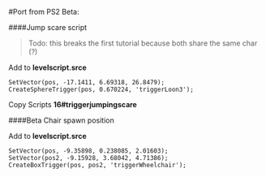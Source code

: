 

#Port from PS2 Beta:

####Jump scare script

> Todo: this breaks the first tutorial because both share the same char (?)

Add to **levelscript.srce**

```
SetVector(pos, -17.1411, 6.69318, 26.8479);
CreateSphereTrigger(pos, 0.670224, 'triggerLoon3');
```

Copy Scripts **16#triggerjumpingscare**


####Beta Chair spawn position

Add to **levelscript.srce**

```
SetVector(pos, -9.35898, 0.238085, 2.01603);
SetVector(pos2, -9.15928, 3.68042, 4.71386);
CreateBoxTrigger(pos, pos2, 'triggerWheelchair');
```


